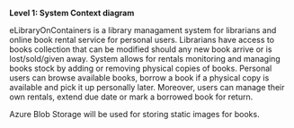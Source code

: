 **Level 1: System Context diagram**

eLibraryOnContainers is a library managament system for librarians and online book rental service for personal users.
Librarians have access to books collection that can be modified should any new book arrive or is lost/sold/given away. System allows for rentals monitoring and managing books stock by adding or removing physical copies of books.
Personal users can browse available books, borrow a book if a physical copy is available and pick it up personally later. Moreover, users can manage their own rentals, extend due date or mark a borrowed book for return.

Azure Blob Storage will be used for storing static images for books.